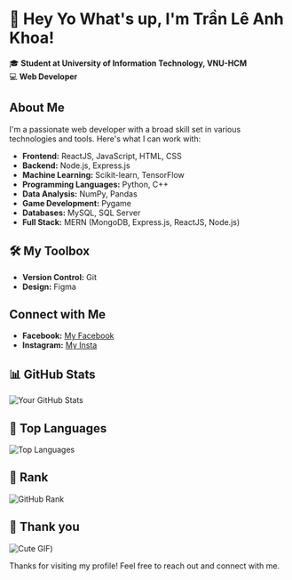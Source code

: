 # 👋 Hey Yo What's up, I'm Trần Lê Anh Khoa!

🎓 **Student at University of Information Technology, VNU-HCM**  
💻 **Web Developer**

## About Me
I'm a passionate web developer with a broad skill set in various technologies and tools. Here's what I can work with:

- **Frontend:** ReactJS, JavaScript, HTML, CSS
- **Backend:** Node.js, Express.js
- **Machine Learning:** Scikit-learn, TensorFlow
- **Programming Languages:** Python, C++
- **Data Analysis:** NumPy, Pandas
- **Game Development:** Pygame
- **Databases:** MySQL, SQL Server
- **Full Stack:** MERN (MongoDB, Express.js, ReactJS, Node.js)

## 🛠 My Toolbox
- **Version Control:** Git
- **Design:** Figma

## Connect with Me
- **Facebook:** [My Facebook](https://www.facebook.com/tlakondemic)
- **Instagram:** [My Insta](https://www.instagram.com/otoyak1803/)

## 📊 GitHub Stats
![Your GitHub Stats](https://github-readme-stats.vercel.app/api?username=tlakhoa1803&show_icons=true&theme=radical)

## 🌟 Top Languages
![Top Languages](https://github-readme-stats.vercel.app/api/top-langs/?username=tlakhoa1803&layout=compact&theme=radical)

## 🚀 Rank
![GitHub Rank](https://github-profile-trophy.vercel.app/?username=tlakhoa1803&theme=radical)

## 🌸 Thank you
![Cute GIF](https://i.giphy.com/media/v1.Y2lkPTc5MGI3NjExemU5dWQwN3B6emdvbnFjNmJsZmFyaDFtajc0bnlpejB0Zm5nM3VzcSZlcD12MV9pbnRlcm5hbF9naWZfYnlfaWQmY3Q9cw/t8NevcOZO5ZTDc2v5y/giphy.gif))

Thanks for visiting my profile! Feel free to reach out and connect with me.
